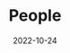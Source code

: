 ---
title: People
date: 2022-10-24

type: landing

sections:
  - block: people
    content:
      title: Meet the Lab
      # Choose which groups/teams of users to display.
      #   Edit `user_groups` in each user's profile to add them to one or more of these groups.
      user_groups:
          - Faculty
          - Members
          - Alumni
      sort_by: Params.sortid
      sort_ascending: false
    design:
      show_interests: false
      show_role: true
      show_social: false
---